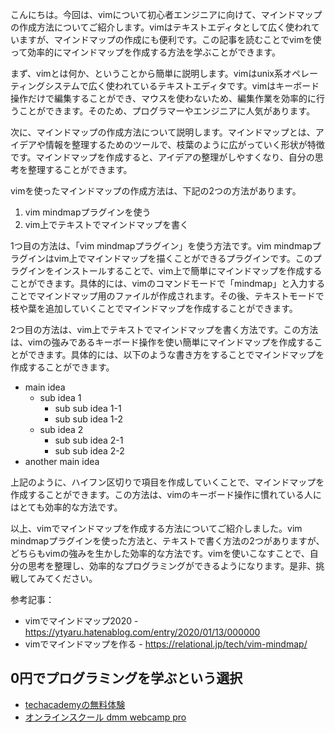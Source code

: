 <!--
title:   【基礎】vimでマインドマップ！おススメ使い方
tags:    Vim,mindmap,使い方
id:      46077e11447e7e8c7c10
private: false
-->


こんにちは。今回は、vimについて初心者エンジニアに向けて、マインドマップの作成方法についてご紹介します。vimはテキストエディタとして広く使われていますが、マインドマップの作成にも便利です。この記事を読むことでvimを使って効率的にマインドマップを作成する方法を学ぶことができます。

まず、vimとは何か、ということから簡単に説明します。vimはunix系オペレーティングシステムで広く使われているテキストエディタです。vimはキーボード操作だけで編集することができ、マウスを使わないため、編集作業を効率的に行うことができます。そのため、プログラマーやエンジニアに人気があります。

次に、マインドマップの作成方法について説明します。マインドマップとは、アイデアや情報を整理するためのツールで、枝葉のように広がっていく形状が特徴です。マインドマップを作成すると、アイデアの整理がしやすくなり、自分の思考を整理することができます。

vimを使ったマインドマップの作成方法は、下記の2つの方法があります。

1. vim mindmapプラグインを使う
2. vim上でテキストでマインドマップを書く

1つ目の方法は、「vim mindmapプラグイン」を使う方法です。vim mindmapプラグインはvim上でマインドマップを描くことができるプラグインです。このプラグインをインストールすることで、vim上で簡単にマインドマップを作成することができます。具体的には、vimのコマンドモードで「mindmap」と入力することでマインドマップ用のファイルが作成されます。その後、テキストモードで枝や葉を追加していくことでマインドマップを作成することができます。

2つ目の方法は、vim上でテキストでマインドマップを書く方法です。この方法は、vimの強みであるキーボード操作を使い簡単にマインドマップを作成することができます。具体的には、以下のような書き方をすることでマインドマップを作成することができます。

  - main idea
    - sub idea 1
      - sub sub idea 1-1
      - sub sub idea 1-2
    - sub idea 2
      - sub sub idea 2-1
      - sub sub idea 2-2
  - another main idea

上記のように、ハイフン区切りで項目を作成していくことで、マインドマップを作成することができます。この方法は、vimのキーボード操作に慣れている人にはとても効率的な方法です。

以上、vimでマインドマップを作成する方法についてご紹介しました。vim mindmapプラグインを使った方法と、テキストで書く方法の2つがありますが、どちらもvimの強みを生かした効率的な方法です。vimを使いこなすことで、自分の思考を整理し、効率的なプログラミングができるようになります。是非、挑戦してみてください。

参考記事：
- vimでマインドマップ2020 - https://ytyaru.hatenablog.com/entry/2020/01/13/000000
- vimでマインドマップを作る - https://relational.jp/tech/vim-mindmap/

## 0円でプログラミングを学ぶという選択
- [techacademyの無料体験](//af.moshimo.com/af/c/click?a_id=2612475&amp;p_id=1555&amp;pc_id=2816&amp;pl_id=22706&amp;url=https%3a%2f%2ftechacademy.jp%2fhtmlcss-trial%3futm_source%3dmoshimo%26utm_medium%3daffiliate%26utm_campaign%3dtextad)
- [オンラインスクール dmm webcamp pro](//af.moshimo.com/af/c/click?a_id=2612482&amp;p_id=1363&amp;pc_id=2297&amp;pl_id=39999&amp;guid=on)
